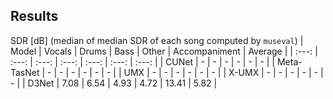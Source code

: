 ## Results
SDR [dB] (median of median SDR of each song computed by `museval`)
| Model | Vocals | Drums | Bass | Other | Accompaniment | Average |
| :---: | :---: | :---: | :---: | :---: | :---: | :---: |
| CUNet | - | - | - | - | - | - |
| Meta-TasNet | - | - | - | - | - | - |
| UMX | - | - | - | - | - | - |
| X-UMX | - | - | - | - | - | - |
| D3Net | 7.08 | 6.54 | 4.93 | 4.72 | 13.41 | 5.82 |
